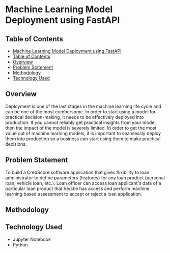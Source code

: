 # Machine Learning Model Deployment using FastAPI
## Table of Contents
 - [Machine Learning Model Deployment using FastAPI](#machine-learning-model-deployment-using-fastapi)
  - [Table of Contents](#table-of-contents)
  - [Overview](#overview)
  - [Problem Statement](#problem-statement)
  - [Methodology](#methodology)
  - [Technology Used](#technology-used)


## Overview
Deployment  is one of the last stages in the machine learning life 
cycle and can be one of the most cumbersome. In order to start using 
a model for practical decision-making, it needs to be effectively 
deployed into production. If you cannot reliably get practical insights 
from your model, then the impact of the model is severely limited. 
In order to get the most value out of machine learning models, it 
is important to seamlessly deploy them into production so a business 
can start using them to make practical decisions.
## Problem Statement
To build a CredScore software application that gives flixibility to
loan administrator to define parameters (features) for any loan product
(personal loan, vehicle loan, etc.). Loan officer can access loan 
applicant's data of a particular loan product that he/she has access and
perform machine learning based assessment to accept or reject a loan application.
 
## Methodology

## Technology Used
- Jupyter Notebook
- Python


